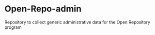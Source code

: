 # Open-Repo-admin
Repository to collect generic administrative data for the Open Repository program

